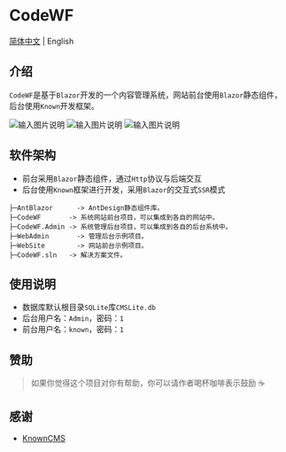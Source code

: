 # CodeWF

[简体中文](README.zh-CN.md) | English

## 介绍

`CodeWF`是基于`Blazor`开发的一个内容管理系统，网站前台使用`Blazor`静态组件，后台使用`Known`开发框架。

![输入图片说明](https://foruda.gitee.com/images/1727322736359863475/b49a0e20_14334.png "屏幕截图")
![输入图片说明](https://foruda.gitee.com/images/1727322783597844539/eac6cf86_14334.png "屏幕截图")
![输入图片说明](https://foruda.gitee.com/images/1727322688669266612/0b76c1e1_14334.png "屏幕截图")

## 软件架构

- 前台采用`Blazor`静态组件，通过`Http`协议与后端交互
- 后台使用`Known`框架进行开发，采用`Blazor`的交互式`SSR`模式

```
├─AntBlazor      -> AntDesign静态组件库。
├─CodeWF       -> 系统网站前台项目，可以集成到各自的网站中。
├─CodeWF.Admin -> 系统管理后台项目，可以集成到各自的后台系统中。
├─WebAdmin       -> 管理后台示例项目。
├─WebSite        -> 网站前台示例项目。
├─CodeWF.sln   -> 解决方案文件。
```

## 使用说明

- 数据库默认根目录`SQLite`库`CMSLite.db`
- 后台用户名：`Admin`，密码：`1`
- 前台用户名：`known`，密码：`1`

## 赞助

> 如果你觉得这个项目对你有帮助，你可以请作者喝杯咖啡表示鼓励 ☕️

## 感谢

- [KnownCMS](https://gitee.com/known/known-cms)